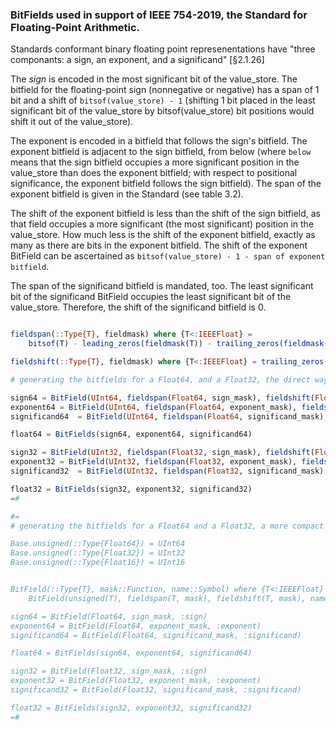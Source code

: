 ### BitFields used in support of IEEE 754-2019, the Standard for Floating-Point Arithmetic.

Standards conformant binary floating point represenentations
have "three componants: a sign, an exponent, and a significand" [§2.1.26]

The _sign_ is encoded in the most significant bit of the value_store.
The bitfield for the floating-point sign (nonnegative or negative)
has a span of 1 bit and a shift of `bitsof(value_store) - 1`
(shifting 1 bit placed in the least significant bit of the value_store
by bitsof(value_store) bit positions would shift it out of the value_store).

The exponent is encoded in a bitfield that follows the sign's bitfield.
The exponent bitfield is adjacent to the sign bitfield, from below
(where `below` means that the sign bitfield occupies a more significant
position in the value_store than does the exponent bitfield; with
respect to positional significance, the exponent bitfield follows
the sign bitfield).  The span of the exponent bitfield is given
in the Standard (see table 3.2).

The shift of the exponent bitfield is less than the shift of the
sign bitfield, as that field occupies a more significant (the most
significant) position in the value_store.  How much less is the 
shift of the exponent bitfield, exactly as many as there are
bits in the exponent bitfield.  The shift of the exponent BitField
can be ascertained as
`bitsof(value_store) - 1 - span of exponent bitfield`.

The span of the significand bitfield is mandated, too.
The least significant bit of the significand BitField
occupies the least significant bit of the value_store.
Therefore, the shift of the significand bitfield is 0.

```julia

fieldspan(::Type{T}, fieldmask) where {T<:IEEEFloat} =
    bitsof(T) - leading_zeros(fieldmask(T)) - trailing_zeros(fieldmask(T))

fieldshift(::Type{T}, fieldmask) where {T<:IEEEFloat} = trailing_zeros(fieldmask(T))

# generating the bitfields for a Float64, and a Float32, the direct way

sign64 = BitField(UInt64, fieldspan(Float64, sign_mask), fieldshift(Float64, sign_mask), :sign)
exponent64 = BitField(UInt64, fieldspan(Float64, exponent_mask), fieldshift(Float64, exponent_mask), :exponent)
significand64  = BitField(UInt64, fieldspan(Float64, significand_mask), fieldshift(Float64, significand_mask), :significand)

float64 = BitFields(sign64, exponent64, significand64)

sign32 = BitField(UInt32, fieldspan(Float32, sign_mask), fieldshift(Float32, sign_mask), :sign)
exponent32 = BitField(UInt32, fieldspan(Float32, exponent_mask), fieldshift(Float32, exponent_mask), :exponent)
significand32  = BitField(UInt32, fieldspan(Float32, significand_mask), fieldshift(Float32, significand_mask), :significand)

float32 = BitFields(sign32, exponent32, significand32)
=#

#=
# generating the bitfields for a Float64 and a Float32, a more compact way

Base.unsigned(::Type{Float64}) = UInt64
Base.unsigned(::Type{Float32}) = UInt32
Base.unsigned(::Type{Float16}) = UInt16


BitField(::Type{T}, mask::Function, name::Symbol) where {T<:IEEEFloat} =
    BitField(unsigned(T), fieldspan(T, mask), fieldshift(T, mask), name)

sign64 = BitField(Float64, sign_mask, :sign)
exponent64 = BitField(Float64, exponent_mask, :exponent)
significand64 = BitField(Float64, significand_mask, :significand)

float64 = BitFields(sign64, exponent64, significand64)

sign32 = BitField(Float32, sign_mask, :sign)
exponent32 = BitField(Float32, exponent_mask, :exponent)
significand32 = BitField(Float32, significand_mask, :significand)

float32 = BitFields(sign32, exponent32, significand32)
=#
```
